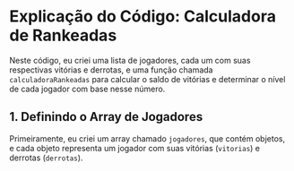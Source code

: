 # Explicação do Código: Calculadora de Rankeadas

Neste código, eu criei uma lista de jogadores, cada um com suas respectivas vitórias e derrotas, e uma função chamada `calculadoraRankeadas` para calcular o saldo de vitórias e determinar o nível de cada jogador com base nesse número.

## 1. Definindo o Array de Jogadores

Primeiramente, eu criei um array chamado `jogadores`, que contém objetos, e cada objeto representa um jogador com suas vitórias (`vitorias`) e derrotas (`derrotas`).


